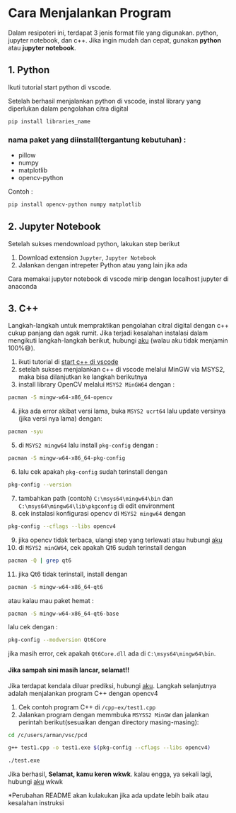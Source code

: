 # Cara Menjalankan Program

Dalam resipoteri ini, terdapat 3 jenis format file yang digunakan. python, jupyter notebook, dan c++. Jika ingin mudah dan cepat, gunakan **python** atau **jupyter notebook**.


## 1. Python
Ikuti tutorial start python di vscode.

Setelah berhasil menjalankan python di vscode, instal library yang diperlukan dalam pengolahan citra digital

```bash
pip install libraries_name
```

### nama paket yang diinstall(tergantung kebutuhan) :
- pillow
- numpy
- matplotlib
- opencv-python

Contoh :

```bash
pip install opencv-python numpy matplotlib
```


## 2. Jupyter Notebook
Setelah sukses mendownload python, lakukan step berikut

1. Download extension `Jupyter`, `Jupyter Notebook`
2. Jalankan dengan intrepeter Python atau yang lain jika ada

Cara memakai jupyter notebook di vscode mirip dengan localhost jupyter di anaconda


## 3. C++

Langkah-langkah untuk mempraktikan pengolahan citral digital dengan c++ cukup panjang dan agak rumit. Jika terjadi kesalahan instalasi dalam mengikuti langkah-langkah berikut, hubungi [aku](https://api.whatsapp.com/send/?phone=6285859817176&text&type=phone_number&app_absent=0) (walau aku tidak menjamin 100%😅).

1. ikuti tutorial di [start c++ di vscode](https://code.visualstudio.com/docs/cpp/config-mingw#_installing-the-mingww64-toolchain)
2. setelah sukses menjalankan c++ di vscode melalui MinGW via MSYS2, maka bisa dilanjutkan ke langkah berikutnya
3. install library OpenCV melalui `MSYS2 MinGW64` dengan :
```bash
pacman -S mingw-w64-x86_64-opencv
```
4. jika ada error akibat versi lama, buka `MSYS2 ucrt64` lalu update versinya (jika versi nya lama) dengan:
```bash
pacman -syu
```
5. di `MSYS2 mingw64` lalu install `pkg-config` dengan :
```bash
pacman -S mingw-w64-x86_64-pkg-config
```
6. lalu cek apakah `pkg-config` sudah terinstall dengan 
```bash
pkg-config --version
```
7. tambahkan path (contoh) `C:\msys64\mingw64\bin` dan `C:\msys64\mingw64\lib\pkgconfig` di edit environment
8. cek instalasi konfigurasi opencv di `MSYS2 mingw64` dengan 
```bash
pkg-config --cflags --libs opencv4
```
9. jika opencv tidak terbaca, ulangi step yang terlewati atau hubungi [aku](https://api.whatsapp.com/send/?phone=6285859817176&text&type=phone_number&app_absent=0)
10. di `MSYS2 minGW64`, cek apakah Qt6 sudah terinstall dengan 
```bash
pacman -Q | grep qt6
```
11. jika Qt6 tidak terinstall, install dengan 
```bash
pacman -S mingw-w64-x86_64-qt6
```
atau kalau mau paket hemat :
```bash
pacman -S mingw-w64-x86_64-qt6-base
```
lalu cek dengan :
```bash
pkg-config --modversion Qt6Core
```
jika masih error, cek apakah `Qt6Core.dll` ada di `C:\msys64\mingw64\bin`. 


#### Jika sampah sini masih lancar, selamat!!
Jika terdapat kendala diluar prediksi, hubungi [aku](https://api.whatsapp.com/send/?phone=6285859817176&text&type=phone_number&app_absent=0). Langkah selanjutnya adalah menjalankan program C++ dengan opencv4

1. Cek contoh program C++ di `/cpp-ex/test1.cpp`
2. Jalankan program dengan memmbuka `MSYSS2 MinGW` dan jalankan perintah berikut(sesuaikan dengan directory masing-masing):
```bash
cd /c/users/arman/vsc/pcd
```
```bash
g++ test1.cpp -o test1.exe $(pkg-config --cflags --libs opencv4)
```
```bash
./test.exe
```

Jika berhasil, **Selamat, kamu keren wkwk**. kalau engga, ya sekali lagi, hubungi [aku](https://api.whatsapp.com/send/?phone=6285859817176&text&type=phone_number&app_absent=0) wkwk

*Perubahan README akan kulakukan jika ada update lebih baik atau kesalahan instruksi
